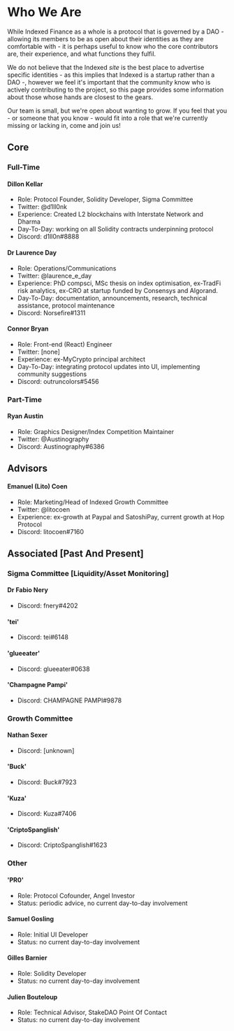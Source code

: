 # Who We Are

While Indexed Finance as a whole is a protocol that is governed by a DAO - allowing its members to be as open about their identities as they are comfortable with - it is perhaps useful to know who the core contributors are, their experience, and what functions they fulfil.

We do not believe that the Indexed *site* is the best place to advertise specific identities - as this implies that Indexed is a startup rather than a DAO -, however we feel it's important that the community know who is actively contributing to the project, so this page provides some information about those whose hands are closest to the gears.

Our team is small, but we're open about wanting to grow. If you feel that you - or someone that you know - would fit into a role that we're currently missing or lacking in, come and join us!

## Core

### Full-Time

#### Dillon Kellar

* Role: Protocol Founder, Solidity Developer, Sigma Committee
* Twitter: @d1ll0nk
* Experience: Created L2 blockchains with Interstate Network and Dharma
* Day-To-Day: working on all Solidity contracts underpinning protocol
* Discord: d1ll0n#8888

#### Dr Laurence Day

* Role: Operations/Communications
* Twitter: @laurence_e_day
* Experience: PhD compsci, MSc thesis on index optimisation, ex-TradFi risk analytics, ex-CRO at startup funded by Consensys and Algorand.
* Day-To-Day: documentation, announcements, research, technical assistance, protocol maintenance
* Discord: Norsefire#1311

#### Connor Bryan

* Role: Front-end (React) Engineer
* Twitter: [none]
* Experience: ex-MyCrypto principal architect 
* Day-To-Day: integrating protocol updates into UI, implementing community suggestions
* Discord: outruncolors#5456

### Part-Time

#### Ryan Austin

* Role: Graphics Designer/Index Competition Maintainer
* Twitter: @Austinography
* Discord: Austinography#6386

## Advisors

#### Emanuel (Lito) Coen

* Role: Marketing/Head of Indexed Growth Committee
* Twitter: @litocoen
* Experience: ex-growth at Paypal and SatoshiPay, current growth at Hop Protocol
* Discord: litocoen#7160

## Associated [Past And Present]

### Sigma Committee [Liquidity/Asset Monitoring]

#### Dr Fabio Nery

* Discord: fnery#4202

#### 'tei'

* Discord: tei#6148

#### 'glueeater'

* Discord: glueeater#0638

#### 'Champagne Pampi'

* Discord: CHAMPAGNE PAMPI#9878

### Growth Committee

#### Nathan Sexer

* Discord: [unknown]

#### 'Buck'

* Discord: Buck#7923

#### 'Kuza'

* Discord: Kuza#7406

#### 'CriptoSpanglish'

* Discord: CriptoSpanglish#1623

### Other

#### 'PR0'

* Role: Protocol Cofounder, Angel Investor
* Status: periodic advice, no current day-to-day involvement

#### Samuel Gosling

* Role: Initial UI Developer
* Status: no current day-to-day involvement

#### Gilles Barnier

* Role: Solidity Developer
* Status: no current day-to-day involvement

#### Julien Bouteloup

* Role: Technical Advisor, StakeDAO Point Of Contact
* Status: no current day-to-day involvement
